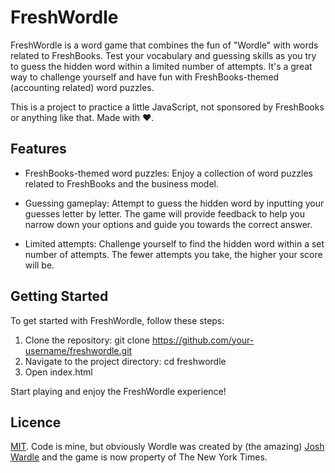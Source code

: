 # FreshWordle
FreshWordle is a word game that combines the fun of "Wordle" with words related to FreshBooks. Test your vocabulary and guessing skills as you try to guess the hidden word within a limited number of attempts. It's a great way to challenge yourself and have fun with FreshBooks-themed (accounting related) word puzzles.

This is a project to practice a little JavaScript, not sponsored by FreshBooks or anything like that. Made with ♥️.

## Features
- FreshBooks-themed word puzzles: Enjoy a collection of word puzzles related to FreshBooks and the business model. 

- Guessing gameplay: Attempt to guess the hidden word by inputting your guesses letter by letter. The game will provide feedback to help you narrow down your options and guide you towards the correct answer.

- Limited attempts: Challenge yourself to find the hidden word within a set number of attempts. The fewer attempts you take, the higher your score will be.

## Getting Started
To get started with FreshWordle, follow these steps:

1. Clone the repository: git clone https://github.com/your-username/freshwordle.git
2. Navigate to the project directory: cd freshwordle
3. Open index.html

Start playing and enjoy the FreshWordle experience!

## Licence 

[MIT](https://github.com/Jadekin/FreshWordle/blob/main/LICENSE). Code is mine, but obviously Wordle was created by (the amazing) [Josh Wardle](https://github.com/powerlanguage) and the game is now property of The New York Times. 
